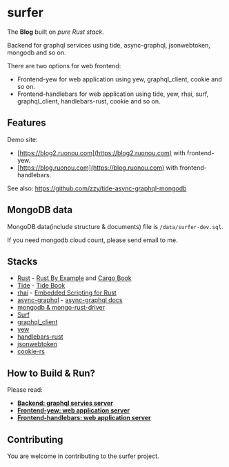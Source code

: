# surfer

The **Blog** built on *pure Rust stack*. 

Backend for graphql services using tide, async-graphql, jsonwebtoken, mongodb and so on. 

There are two options for web frontend:
- Frontend-yew for web application using yew, graphql_client, cookie and so on.
- Frontend-handlebars for web application using tide, yew, rhai, surf, graphql_client, handlebars-rust, cookie and so on.

## Features

Demo site:
- [https://blog2.ruonou.com](https://blog2.ruonou.com) with frontend-yew.
- [https://blog.ruonou.com](https://blog.ruonou.com) with frontend-handlebars.

See also: https://github.com/zzy/tide-async-graphql-mongodb

## MongoDB data

MongoDB data(include structure & documents) file is `/data/surfer-dev.sql`.

If you need mongodb cloud count, please send email to me.

## Stacks

- [Rust](https://github.com/rust-lang/rust) - [Rust By Example](https://rust-by-example.ruonou.com) and [Cargo Book](https://cargo.ruonou.com)
- [Tide](https://crates.io/crates/tide) - [Tide Book](https://tide.ruonou.com)
- [rhai](https://crates.io/crates/rhai) - [Embedded Scripting for Rust](https://rhai.ruonou.com)
- [async-graphql](https://crates.io/crates/async-graphql) - [async-graphql docs](https://async-graphql.ruonou.com)
- [mongodb & mongo-rust-driver](https://crates.io/crates/mongodb)
- [Surf](https://crates.io/crates/surf)
- [graphql_client](https://crates.io/crates/graphql_client)
- [yew](https://yew.ruonou.com)
- [handlebars-rust](https://crates.io/crates/handlebars)
- [jsonwebtoken](https://crates.io/crates/jsonwebtoken)
- [cookie-rs](https://crates.io/crates/cookie)

## How to Build & Run?

Please read:

- [**Backend: graphql servies server**](./backend/README.md)
- [**Frontend-yew: web application server**](./frontend-yew/README.md)
- [**Frontend-handlebars: web application server**](./frontend-handlebars/README.md)

## Contributing

You are welcome in contributing to the surfer project. 
